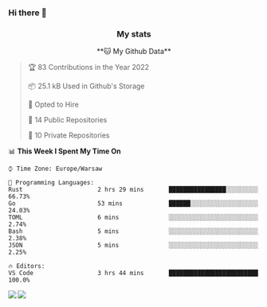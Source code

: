 ### Hi there 👋

<!--
**DamianKocjan/DamianKocjan** is a ✨ _special_ ✨ repository because its `README.md` (this file) appears on your GitHub profile.

Here are some ideas to get you started:

- 🔭 I’m currently working on ...
- 🌱 I’m currently learning ...
- 👯 I’m looking to collaborate on ...
- 🤔 I’m looking for help with ...
- 💬 Ask me about ...
- 📫 How to reach me: ...
- 😄 Pronouns: ...
- ⚡ Fun fact: ...
-->

<h3 align="center">My stats</h3>

<p align="center">
    <!--START_SECTION:waka-->
**🐱 My Github Data** 

> 🏆 83 Contributions in the Year 2022
 > 
> 📦 25.1 kB Used in Github's Storage 
 > 
> 💼 Opted to Hire
 > 
> 📜 14 Public Repositories 
 > 
> 🔑 10 Private Repositories  
 > 
📊 **This Week I Spent My Time On** 

```text
⌚︎ Time Zone: Europe/Warsaw

💬 Programming Languages: 
Rust                     2 hrs 29 mins       ████████████████░░░░░░░░░   66.73% 
Go                       53 mins             ██████░░░░░░░░░░░░░░░░░░░   24.03% 
TOML                     6 mins              ░░░░░░░░░░░░░░░░░░░░░░░░░   2.74% 
Bash                     5 mins              ░░░░░░░░░░░░░░░░░░░░░░░░░   2.38% 
JSON                     5 mins              ░░░░░░░░░░░░░░░░░░░░░░░░░   2.25%

🔥 Editors: 
VS Code                  3 hrs 44 mins       █████████████████████████   100.0%

```


<!--END_SECTION:waka-->
</p>

<img align="left" src="https://github-readme-stats.vercel.app/api?username=DamianKocjan&&layout=compact&count_private=true&show_icons=true&hide_border=true&include_all_commits=true&bg_color=0D1117&title_color=FFFFFF&text_color=FFFFFF&icon_color=FFFFFF">
<img align="left" src="https://github-readme-stats.vercel.app/api/top-langs/?username=DamianKocjan&layout=compact&hide_border=true&card_width=250&bg_color=0D1117&title_color=FFFFFF&text_color=FFFFFF&icon_color=FFFFFF">
